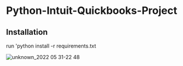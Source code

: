 # Python-Intuit-Quickbooks-Project

## Installation
run 'python install -r requirements.txt

![unknown_2022 05 31-22 48](https://user-images.githubusercontent.com/106629215/171292383-3b4f6b09-c6a8-4ad8-a7b6-f4742880a3f3.png)
